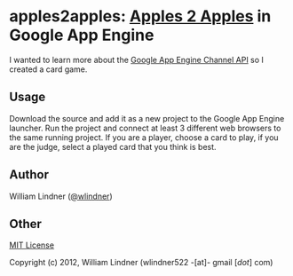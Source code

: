 # apples2apples: [Apples 2 Apples](http://en.wikipedia.org/wiki/Apples_to_Apples) in Google App Engine

I wanted to learn more about the [Google App Engine Channel API](http://code.google.com/appengine/docs/python/channel/)
so I created a card game.

## Usage

Download the source and add it as a new project to the Google App Engine launcher.
Run the project and connect at least 3 different web browsers to the same running project.
If you are a player, choose a card to play, if you are the judge, select a played card that you think is best.

## Author

William Lindner ([@wlindner](http://twitter.com/wlindner))

## Other

[MIT License](http://www.opensource.org/licenses/mit-license.php)

Copyright (c) 2012, William Lindner (wlindner522 -[at]- gmail [*dot*] com)